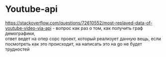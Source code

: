 # Youtube-api

https://stackoverflow.com/questions/72610552/most-replayed-data-of-youtube-video-via-api - вопрос как раз о том, как получить граф демографики,  
ответ ведет на опер сорс проект, который реализует данную вещь, если посмотреть как это происходит, на написать это на go не будет трудностей
